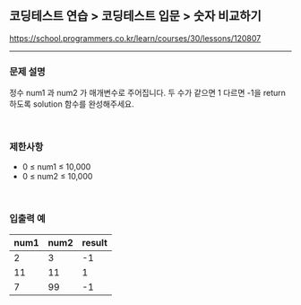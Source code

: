 ## 코딩테스트 연습 > 코딩테스트 입문 > 숫자 비교하기

https://school.programmers.co.kr/learn/courses/30/lessons/120807

---

### 문제 설명

정수 num1 과 num2 가 매개변수로 주어집니다. 두 수가 같으면 1 다르면 -1을 return하도록 solution 함수를 완성해주세요.

</br>

### 제한사항

- 0 ≤ num1 ≤ 10,000
- 0 ≤ num2 ≤ 10,000

</br>

### 입출력 예

| num1 | num2 | result |
| ---- | ---- | ------ |
| 2    | 3    | -1     |
| 11   | 11   | 1      |
| 7    | 99   | -1     |
